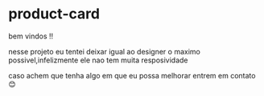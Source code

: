 # product-card

bem vindos !!

nesse projeto eu tentei deixar igual ao designer o maximo possivel,infelizmente ele nao tem muita resposividade

caso achem que tenha algo em que eu possa melhorar entrem em contato 😊
